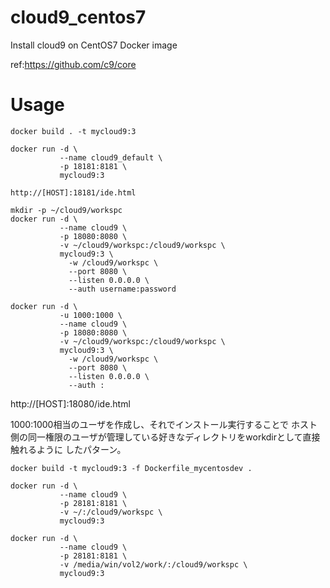 # cloud9_centos7
Install cloud9 on CentOS7 Docker image

ref:https://github.com/c9/core

# Usage
```
docker build . -t mycloud9:3

docker run -d \
           --name cloud9_default \
           -p 18181:8181 \
           mycloud9:3

http://[HOST]:18181/ide.html

mkdir -p ~/cloud9/workspc
docker run -d \
           --name cloud9 \
           -p 18080:8080 \
           -v ~/cloud9/workspc:/cloud9/workspc \
           mycloud9:3 \
             -w /cloud9/workspc \
             --port 8080 \
             --listen 0.0.0.0 \
             --auth username:password

docker run -d \
           -u 1000:1000 \
           --name cloud9 \
           -p 18080:8080 \
           -v ~/cloud9/workspc:/cloud9/workspc \
           mycloud9:3 \
             -w /cloud9/workspc \
             --port 8080 \
             --listen 0.0.0.0 \
             --auth :
```

http://[HOST]:18080/ide.html

1000:1000相当のユーザを作成し、それでインストール実行することで
ホスト側の同一権限のユーザが管理している好きなディレクトリをworkdirとして直接触れるように
したパターン。

```
docker build -t mycloud9:3 -f Dockerfile_mycentosdev .

docker run -d \
           --name cloud9 \
           -p 28181:8181 \
           -v ~/:/cloud9/workspc \
           mycloud9:3

docker run -d \
           --name cloud9 \
           -p 28181:8181 \
           -v /media/win/vol2/work/:/cloud9/workspc \
           mycloud9:3
```
